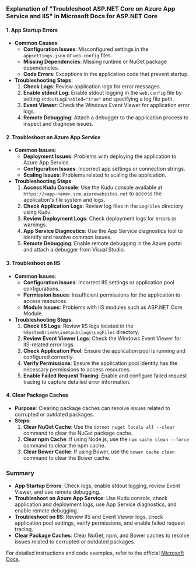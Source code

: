 ### Explanation of "Troubleshoot ASP.NET Core on Azure App Service and IIS" in Microsoft Docs for ASP.NET Core

#### 1. App Startup Errors
- **Common Causes**:
  - **Configuration Issues**: Misconfigured settings in the `appsettings.json` or `web.config` files.
  - **Missing Dependencies**: Missing runtime or NuGet package dependencies.
  - **Code Errors**: Exceptions in the application code that prevent startup.
- **Troubleshooting Steps**:
  1. **Check Logs**: Review application logs for error messages.
  2. **Enable stdout Log**: Enable stdout logging in the `web.config` file by setting `stdoutLogEnabled="true"` and specifying a log file path.
  3. **Event Viewer**: Check the Windows Event Viewer for application error logs.
  4. **Remote Debugging**: Attach a debugger to the application process to inspect and diagnose issues.

#### 2. Troubleshoot on Azure App Service
- **Common Issues**:
  - **Deployment Issues**: Problems with deploying the application to Azure App Service.
  - **Configuration Issues**: Incorrect app settings or connection strings.
  - **Scaling Issues**: Problems related to scaling the application.
- **Troubleshooting Steps**:
  1. **Access Kudu Console**: Use the Kudu console available at `https://<app-name>.scm.azurewebsites.net` to access the application's file system and logs.
  2. **Check Application Logs**: Review log files in the `LogFiles` directory using Kudu.
  3. **Review Deployment Logs**: Check deployment logs for errors or warnings.
  4. **App Service Diagnostics**: Use the App Service diagnostics tool to identify and resolve common issues.
  5. **Remote Debugging**: Enable remote debugging in the Azure portal and attach a debugger from Visual Studio.

#### 3. Troubleshoot on IIS
- **Common Issues**:
  - **Configuration Issues**: Incorrect IIS settings or application pool configurations.
  - **Permission Issues**: Insufficient permissions for the application to access resources.
  - **Module Issues**: Problems with IIS modules such as ASP.NET Core Module.
- **Troubleshooting Steps**:
  1. **Check IIS Logs**: Review IIS logs located in the `%SystemDrive%\inetpub\logs\LogFiles` directory.
  2. **Review Event Viewer Logs**: Check the Windows Event Viewer for IIS-related error logs.
  3. **Check Application Pool**: Ensure the application pool is running and configured correctly.
  4. **Verify Permissions**: Ensure the application pool identity has the necessary permissions to access resources.
  5. **Enable Failed Request Tracing**: Enable and configure failed request tracing to capture detailed error information.

#### 4. Clear Package Caches
- **Purpose**: Clearing package caches can resolve issues related to corrupted or outdated packages.
- **Steps**:
  1. **Clear NuGet Cache**: Use the `dotnet nuget locals all --clear` command to clear the NuGet package cache.
  2. **Clear npm Cache**: If using Node.js, use the `npm cache clean --force` command to clear the npm cache.
  3. **Clear Bower Cache**: If using Bower, use the `bower cache clean` command to clear the Bower cache.

### Summary
- **App Startup Errors**: Check logs, enable stdout logging, review Event Viewer, and use remote debugging.
- **Troubleshoot on Azure App Service**: Use Kudu console, check application and deployment logs, use App Service diagnostics, and enable remote debugging.
- **Troubleshoot on IIS**: Review IIS and Event Viewer logs, check application pool settings, verify permissions, and enable failed request tracing.
- **Clear Package Caches**: Clear NuGet, npm, and Bower caches to resolve issues related to corrupted or outdated packages.

For detailed instructions and code examples, refer to the official [Microsoft Docs](https://docs.microsoft.com/en-us/aspnet/core/host-and-deploy/azure-apps/troubleshoot?view=aspnetcore-6.0).